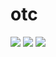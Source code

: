 # otc

[![](https://api.travis-ci.com/time-river/otc.svg?branch=main)](https://travis-ci.com/time-river/otc)
[![](https://codebeat.co/badges/99765690-d0a7-4545-8176-be065c69c829)](href="https://codebeat.co/projects/github-com-time-river-otc-main)
[![](https://img.shields.io/github/license/time-river/otc.svg?style=popout)](https://github.com/time-river/otc/blob/main/LICENSE)
